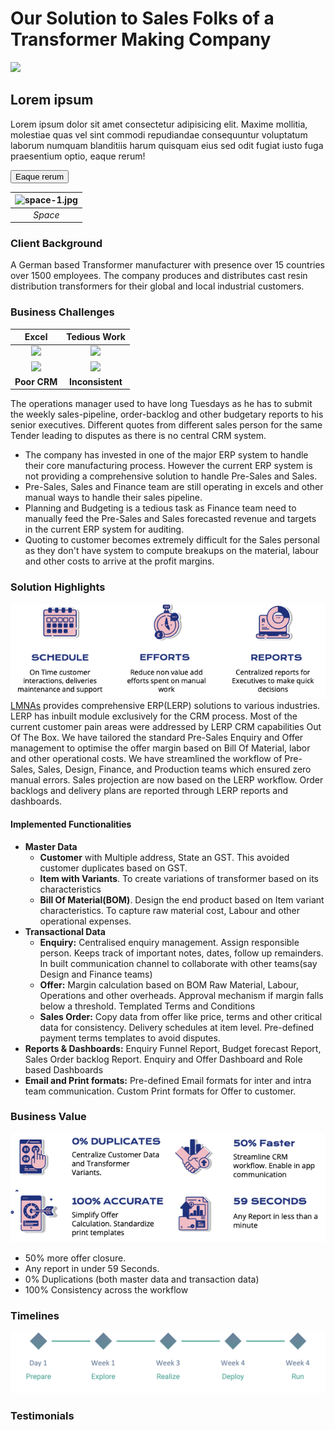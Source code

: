 
# Our Solution to Sales Folks of a Transformer Making Company
<section class="block">
  <div class="flex flex-wrap bg-pink-50 py-5 lg:p-0">
    <div class="flex-1">
      <img class="rounded-full filter drop-shadow-lg p-10 h-auto w-2/3 mx-auto md:w-screen lg:h-screen lg:p-0 lg:rounded-none" src="https://picsum.photos/600/">
    </div>
    <div class="px-5 space-y-5 self-center text-center md:flex-1 lg:space-y-10">
      <h1 class="text-5xl font-black tracking-wider md:text-7xl lg:text-8xl">Lorem ipsum</h1>
      <p class="font-light leading-relaxed ">Lorem ipsum dolor sit amet consectetur adipisicing elit. Maxime mollitia,
        molestiae quas vel sint commodi repudiandae consequuntur voluptatum laborum
        numquam blanditiis harum quisquam eius sed odit fugiat iusto fuga praesentium
        optio, eaque rerum!</p>
      <button class="bg-pink-600 text-white font-bold w-48 h-12 tracking-widest">Eaque rerum</button>
    </div>
  </div>
</section>

| ![space-1.jpg](http://www.storywarren.com/wp-content/uploads/2016/09/space-1.jpg) | 
|:--:| 
| *Space* |
### Client Background
A German based Transformer manufacturer with presence over 15 countries over 1500 employees. The company produces and distributes cast resin distribution transformers for their global and local industrial customers. 
### Business Challenges
Excel             |  Tedious Work
:-------------------------:|:-------------------------:|
<img src="https://cdn-icons-png.flaticon.com/512/888/888850.png" width="200"/>|  <img src="https://cdn-icons-png.flaticon.com/512/3107/3107793.png"  width="200"/> |
<img src="https://img-premium.flaticon.com/png/512/4176/premium/4176976.png?token=exp=1632582905~hmac=0bbd0c290006aed48934baf9c0434b5b" width="200"/>|  <img src="https://cdn-icons-png.flaticon.com/512/1642/1642359.png"  width="200"/> |
**Poor CRM**             |  **Inconsistent**

The operations manager used to have long Tuesdays as he has to submit the weekly sales-pipeline, order-backlog and other budgetary reports to his senior executives.
Different quotes from different sales person for the same Tender leading to disputes as there is no central CRM system.
 - The company has invested in one of the major ERP system to handle their  core manufacturing process. However the current ERP system is not providing a comprehensive solution to handle Pre-Sales and Sales. 
 - Pre-Sales, Sales and Finance team are still operating in excels and other manual ways to handle their sales pipeline.
 - Planning and Budgeting is a tedious task as Finance team need to manually feed the Pre-Sales and Sales forecasted revenue and targets in the current ERP system for auditing. 
 - Quoting to customer becomes extremely difficult for the Sales personal as they don't have system to compute breakups on the material, labour and other costs to arrive at the profit margins.

### Solution Highlights
![enter image description here](https://github.com/lmnaslimited/marketing/blob/week35/linkedin/post/week35/assets/SGB%20Requirements.png?raw=true)
[LMNAs](https://lmnas.com) provides comprehensive ERP(LERP) solutions to various industries. LERP has inbuilt module exclusively for the CRM process. Most of the current customer pain areas were addressed by LERP CRM capabilities Out Of The Box.
We have tailored the standard Pre-Sales Enquiry and Offer management to optimise the offer margin based on Bill Of Material, labor and other operational costs.
We have streamlined the workflow of Pre-Sales, Sales, Design, Finance, and Production teams which ensured zero manual errors. Sales projection are now  based on the LERP workflow. Order backlogs and delivery plans are reported through LERP reports and dashboards.
#### Implemented Functionalities

 - **Master Data**
	 - **Customer** with Multiple address, State an GST. This avoided customer duplicates based on GST.
	 - **Item with Variants**. To create variations of transformer based on its characteristics
	 - **Bill Of Material(BOM)**. Design the end product based on Item variant characteristics. To capture raw material cost, Labour and other operational expenses. 
 - **Transactional Data**
	 - **Enquiry:** Centralised enquiry management. Assign responsible person. Keeps track of important notes, dates, follow up remainders. In built communication channel to collaborate with other teams(say Design and Finance teams)
	 - **Offer:** Margin calculation based on BOM Raw Material, Labour, Operations and other overheads. Approval mechanism if margin falls below a threshold. Templated Terms and Conditions
	 - **Sales Order:** Copy data from offer like price, terms and other critical data for consistency. Delivery schedules at item level. Pre-defined payment terms templates to avoid disputes.
 - **Reports & Dashboards:** Enquiry Funnel Report, Budget forecast Report, Sales Order backlog Report. Enquiry and Offer Dashboard and Role based Dashboards
 - **Email and Print formats:** Pre-defined Email formats for inter and intra team communication. Custom Print formats for Offer to customer.

### Business Value
![enter image description here](https://github.com/lmnaslimited/marketing/blob/week35/linkedin/post/week35/assets/SGB%20Business%20value.png?raw=true)
 - 50% more offer closure. 
 - Any report in under 59 Seconds. 
 - 0% Duplications (both master data and transaction data) 
 - 100% Consistency across the workflow
### Timelines
![enter image description here](https://github.com/lmnaslimited/marketing/blob/week35/linkedin/post/week35/assets/project-timings.png?raw=true)

### Testimonials


<!--stackedit_data:
eyJoaXN0b3J5IjpbLTEzMTY0OTQ2MDIsLTcyOTMzMDAxLDIwNj
Y4MTQ1NDYsMTk1MTc2NjU3MCwtMjA0Mjc4NzMzNiwtMTUxMjc3
OTc2Niw2NTI0MjE4NDksLTE2MTMzNjc5NjcsLTY5ODI1NjU4My
wtMTc4ODcyMDUzNywtMTk4NzUxNzE5NSwxNzgzMTc2ODEsLTEy
MTIxMjc2NDEsMTA0NzA4NDEzMSwtMzMyODM3Mjc4LC04MDg3OT
I5MzcsLTk3NjM1MTc2NywxOTUwMjYyNTkwLDE3Nzk5NTI2OTQs
LTc5MTExMjcyMV19
-->